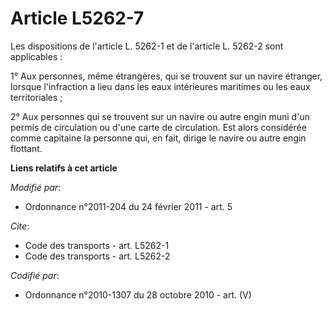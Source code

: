 # Article L5262-7

Les dispositions de l'article L. 5262-1 et          de l'article L. 5262-2 sont applicables : 

1° Aux personnes, même étrangères, qui se trouvent sur un navire étranger, lorsque l'infraction a lieu dans les eaux
intérieures maritimes ou les eaux territoriales ; 

2° Aux personnes qui se trouvent sur un navire ou autre engin muni d'un permis de circulation ou d'une carte de circulation.
Est alors considérée comme capitaine la personne qui, en fait, dirige le navire ou autre engin flottant.

**Liens relatifs à cet article**

_Modifié par_:

  - Ordonnance n°2011-204 du 24 février 2011 - art. 5

_Cite_:

  - Code des transports - art. L5262-1
  - Code des transports - art. L5262-2

_Codifié par_:

  - Ordonnance n°2010-1307 du 28 octobre 2010 - art. (V)

